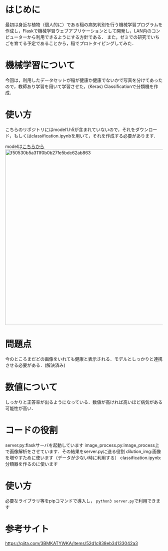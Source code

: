 # はじめに
最初は身近な植物（個人的に）である稲の病気判別を行う機械学習プログラムを作成し，Flaskで機械学習ウェブアプリケーションとして開発し，LAN内のコンピューターから利用できるようにする方針である．
また，ゼミでの研究でいちごを育てる予定であることから，稲でプロトタイピングしてみた．
# 機械学習について
今回は，利用したデータセットが稲が健康か健康でないかで写真を分けてあったので，教師あり学習を用いて学習させた，(Keras)
Classificationで分類機を作成．



# 使い方
こちらのリポジトリにはmodel1.h5が含まれていないので，それをダウンロード，もしくはclassification.ipynbを用いて，それを作成する必要があります．

modelは[こちらから](https://drive.google.com/file/d/1NeQAlBGmod3o64BMRRcABiVawiew9kBT/view?usp=sharing)
<img width="562" alt="f50530b5a311f0b0b27fe5bdc62ab863" src="https://user-images.githubusercontent.com/37261985/136337457-df4bfc25-ee4e-4e08-b193-c735a95aacd8.png">


# 問題点
今のところまだどの画像をいれても健康と表示される．モデルとしっかりと連携させる必要がある．(解決済み)

# 数値について
しっかりと正答率が出るようになっている．数値が高ければ高いほど病気がある可能性が高い．

# コードの役割
server.py:flaskサーバを起動しています
image_process.py:image_process上で画像解析をさせています．その結果をserver.pyに送る役割
dilution_img:画像を増やすために使います（データが少ない時に利用する）
classification.ipynb:分類器を作るのに使います

# 使い方
必要なライブラリ等をpipコマンドで導入し，
```python3 server.py```で利用できます

# 参考サイト

https://qiita.com/3BMKATYWKA/items/52d1c838eb34133042a3
